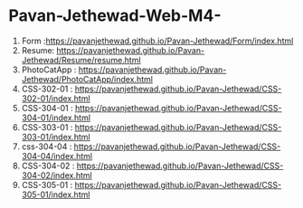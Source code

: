# Pavan-Jethewad-Web-M4-
1) Form :https://pavanjethewad.github.io/Pavan-Jethewad/Form/index.html
2) Resume: https://pavanjethewad.github.io/Pavan-Jethewad/Resume/resume.html
3) PhotoCatApp : https://pavanjethewad.github.io/Pavan-Jethewad/PhotoCatApp/index.html
4) CSS-302-01 : https://pavanjethewad.github.io/Pavan-Jethewad/CSS-302-01/index.html
5) CSS-304-01 : https://pavanjethewad.github.io/Pavan-Jethewad/CSS-304-01/index.html
6) CSS-303-01 : https://pavanjethewad.github.io/Pavan-Jethewad/CSS-303-01/index.html
7) css-304-04 : https://pavanjethewad.github.io/Pavan-Jethewad/CSS-304-04/index.html
8) CSS-304-02 : https://pavanjethewad.github.io/Pavan-Jethewad/CSS-304-02/index.html
9) CSS-305-01 : https://pavanjethewad.github.io/Pavan-Jethewad/CSS-305-01/index.html
